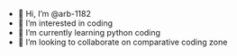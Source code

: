 - 👋 Hi, I’m @arb-1182
- 👀 I’m interested in coding 
- 🌱 I’m currently learning python coding
- 💞️ I’m looking to collaborate on comparative coding zone

<!---
arb-1182/arb-1182 is a ✨ special ✨ repository because its `README.md` (this file) appears on your GitHub profile.
You can click the Preview link to take a look at your changes.
--->
